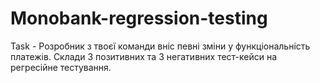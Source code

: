# Monobank-regression-testing
Task - Розробник з твоєї команди вніс певні зміни у функціональність платежів. Склади 3 позитивних та 3 негативних тест-кейси на регресійне тестування.
